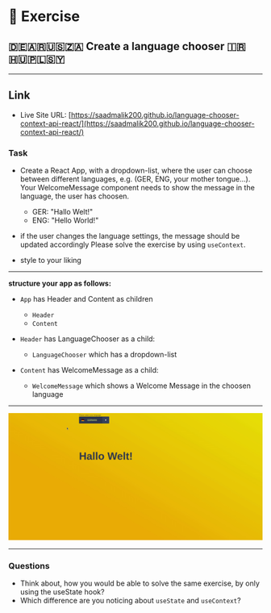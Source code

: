 # :cartwheeling: Exercise

## :de::argentina::us::south_africa: Create a language chooser :iran::hungary::poland::syria:

---

## Link

- Live Site URL: [https://saadmalik200.github.io/language-chooser-context-api-react/](https://saadmalik200.github.io/language-chooser-context-api-react/)

### Task

- Create a React App, with a dropdown-list, where the user can choose between different languages,
  e.g. (GER, ENG, your mother tongue...). Your WelcomeMessage component needs to show the message in the language, the user has choosen.

  - GER: "Hallo Welt!"
  - ENG: "Hello World!"

- if the user changes the language settings, the message should be updated accordingly
  Please solve the exercise by using `useContext`.

- style to your liking

---

**structure your app as follows:**

- `App` has Header and Content as children

  - `Header`
  - `Content`

- `Header` has LanguageChooser as a child:
  - `LanguageChooser` which has a dropdown-list
- `Content` has WelcomeMessage as a child:
  - `WelcomeMessage` which shows a Welcome Message in the choosen language

---

![](language-setter.gif)

---

### Questions

- Think about, how you would be able to solve the same exercise, by only using the useState hook?
- Which difference are you noticing about `useState` and `useContext`?

